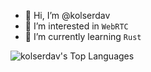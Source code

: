 - 👋 Hi, I’m @kolserdav
- 👀 I’m interested in `WebRTC`
- 🌱 I’m currently learning `Rust`



<img alt="kolserdav's Top Languages" src="https://github-readme-stats.vercel.app/api/top-langs/?username=kolserdav&langs_count=6&layout=compact&theme=react&bg_color=1F222E&title_color=68C3D4&icon_color=F8D866&border_color=1F222E&hide=PHP,Perl"/>
<!---
kolserdav/kolserdav is a ✨ special ✨ repository because its `README.md` (this file) appears on your GitHub profile.
You can click the Preview link to take a look at your changes.
--->
